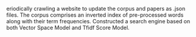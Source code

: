 eriodically crawling a website to update the corpus and papers as .json files. The corpus comprises an inverted index of pre-processed words along with their term frequencies. Constructed a search engine based on both Vector Space Model and Tfidf Score Model.
